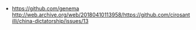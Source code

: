 - https://github.com/genema http://web.archive.org/web/20180410113958/https://github.com/cirosantilli/china-dictatorship/issues/13

